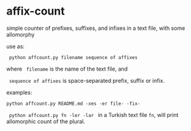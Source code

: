 # affix-count
simple counter of  prefixes, suffixes, and infixes in a text file, with some allomorphy

use as:

<code> python affcount.py filename sequence of affixes </code>

where <code> filename</code> is the name of the text file, and

<code> sequence of affixes</code> is space-separated prefix, suffix or infix.

examples:

<code>python affcount.py README.md -xes -er file- -fix- </code>

<code> python affcount.py fn -ler -lar </code>  in a Turkish text file <code>fn</code>, will print allomorphic count of the plural.
